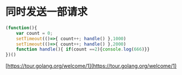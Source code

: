 # 同时发送一部请求

```js
(function(){
    var count = 0;
    setTimeout(()=>{ count++; handle() },1000)
    setTimeout(()=>{ count++; handle() },2000)
    function handle(){ if(count ==2){console.log(666)}}
})()
```

[https://tour.golang.org/welcome/1](https://tour.golang.org/welcome/1)

<comment-comment/> 
